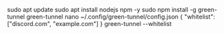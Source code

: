 sudo apt update
sudo apt install nodejs npm -y
sudo npm install -g green-tunnel
green-tunnel
nano ~/.config/green-tunnel/config.json
{
"whitelist": ["discord.com", "example.com"]
}
green-tunnel --whitelist
